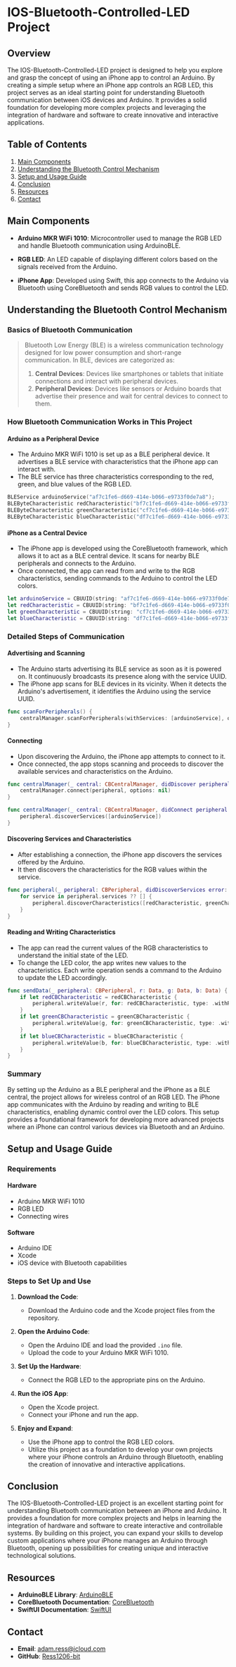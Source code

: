 # IOS-Bluetooth-Controlled-LED Project

## Overview
The IOS-Bluetooth-Controlled-LED project is designed to help you explore and grasp the concept of using an iPhone app to control an Arduino. By creating a simple setup where an iPhone app controls an RGB LED, this project serves as an ideal starting point for understanding Bluetooth communication between iOS devices and Arduino. It provides a solid foundation for developing more complex projects and leveraging the integration of hardware and software to create innovative and interactive applications.

## Table of Contents
1. [Main Components](#main-components)
2. [Understanding the Bluetooth Control Mechanism](#understanding-the-bluetooth-control-mechanism)
3. [Setup and Usage Guide](#setup-and-usage-guide)
4. [Conclusion](#conclusion)
5. [Resources](#resources)
6. [Contact](#contact)

## Main Components
- **Arduino MKR WiFi 1010**: Microcontroller used to manage the RGB LED and handle Bluetooth communication using ArduinoBLE.
  
- **RGB LED**: An LED capable of displaying different colors based on the signals received from the Arduino.
  
- **iPhone App**: Developed using Swift, this app connects to the Arduino via Bluetooth using CoreBluetooth and sends RGB values to control the LED.

## Understanding the Bluetooth Control Mechanism

### Basics of Bluetooth Communication
> Bluetooth Low Energy (BLE) is a wireless communication technology designed for low power consumption and short-range communication. In BLE, devices are categorized as:
> 1. **Central Devices**: Devices like smartphones or tablets that initiate connections and interact with peripheral devices.
> 2. **Peripheral Devices**: Devices like sensors or Arduino boards that advertise their presence and wait for central devices to connect to them.

### How Bluetooth Communication Works in This Project

#### Arduino as a Peripheral Device
- The Arduino MKR WiFi 1010 is set up as a BLE peripheral device. It advertises a BLE service with characteristics that the iPhone app can interact with.
- The BLE service has three characteristics corresponding to the red, green, and blue values of the RGB LED.

```cpp
BLEService arduinoService("af7c1fe6-d669-414e-b066-e9733f0de7a8");
BLEByteCharacteristic redCharacteristic("bf7c1fe6-d669-414e-b066-e9733f0de7a8", BLERead | BLEWrite);
BLEByteCharacteristic greenCharacteristic("cf7c1fe6-d669-414e-b066-e9733f0de7a8", BLERead | BLEWrite);
BLEByteCharacteristic blueCharacteristic("df7c1fe6-d669-414e-b066-e9733f0de7a8", BLERead | BLEWrite);
```

#### iPhone as a Central Device
- The iPhone app is developed using the CoreBluetooth framework, which allows it to act as a BLE central device. It scans for nearby BLE peripherals and connects to the Arduino.
- Once connected, the app can read from and write to the RGB characteristics, sending commands to the Arduino to control the LED colors.

```swift
let arduinoService = CBUUID(string: "af7c1fe6-d669-414e-b066-e9733f0de7a8")
let redCharacteristic = CBUUID(string: "bf7c1fe6-d669-414e-b066-e9733f0de7a8")
let greenCharacteristic = CBUUID(string: "cf7c1fe6-d669-414e-b066-e9733f0de7a8")
let blueCharacteristic = CBUUID(string: "df7c1fe6-d669-414e-b066-e9733f0de7a8")
```

### Detailed Steps of Communication

#### Advertising and Scanning
- The Arduino starts advertising its BLE service as soon as it is powered on. It continuously broadcasts its presence along with the service UUID.
- The iPhone app scans for BLE devices in its vicinity. When it detects the Arduino's advertisement, it identifies the Arduino using the service UUID.

```swift
func scanForPeripherals() {
    centralManager.scanForPeripherals(withServices: [arduinoService], options: nil)
}
```

#### Connecting
- Upon discovering the Arduino, the iPhone app attempts to connect to it.
- Once connected, the app stops scanning and proceeds to discover the available services and characteristics on the Arduino.

```swift
func centralManager(_ central: CBCentralManager, didDiscover peripheral: CBPeripheral, advertisementData: [String : Any], rssi RSSI: NSNumber) {
    centralManager.connect(peripheral, options: nil)
}

func centralManager(_ central: CBCentralManager, didConnect peripheral: CBPeripheral) {
    peripheral.discoverServices([arduinoService])
}
```

#### Discovering Services and Characteristics
- After establishing a connection, the iPhone app discovers the services offered by the Arduino.
- It then discovers the characteristics for the RGB values within the service.

```swift
func peripheral(_ peripheral: CBPeripheral, didDiscoverServices error: Error?) {
    for service in peripheral.services ?? [] {
        peripheral.discoverCharacteristics([redCharacteristic, greenCharacteristic, blueCharacteristic], for: service)
    }
}
```

#### Reading and Writing Characteristics
- The app can read the current values of the RGB characteristics to understand the initial state of the LED.
- To change the LED color, the app writes new values to the characteristics. Each write operation sends a command to the Arduino to update the LED accordingly.

```swift
func sendData(_ peripheral: CBPeripheral, r: Data, g: Data, b: Data) {
    if let redCBCharacteristic = redCBCharacteristic {
        peripheral.writeValue(r, for: redCBCharacteristic, type: .withResponse)
    }
    if let greenCBCharacteristic = greenCBCharacteristic {
        peripheral.writeValue(g, for: greenCBCharacteristic, type: .withResponse)
    }
    if let blueCBCharacteristic = blueCBCharacteristic {
        peripheral.writeValue(b, for: blueCBCharacteristic, type: .withResponse)
    }
}
```

### Summary
By setting up the Arduino as a BLE peripheral and the iPhone as a BLE central, the project allows for wireless control of an RGB LED. The iPhone app communicates with the Arduino by reading and writing to BLE characteristics, enabling dynamic control over the LED colors. This setup provides a foundational framework for developing more advanced projects where an iPhone can control various devices via Bluetooth and an Arduino.

## Setup and Usage Guide

### Requirements
#### Hardware
- Arduino MKR WiFi 1010
- RGB LED
- Connecting wires

#### Software
- Arduino IDE
- Xcode
- iOS device with Bluetooth capabilities

### Steps to Set Up and Use

1. **Download the Code**:
   - Download the Arduino code and the Xcode project files from the repository.

2. **Open the Arduino Code**:
   - Open the Arduino IDE and load the provided `.ino` file.
   - Upload the code to your Arduino MKR WiFi 1010.

3. **Set Up the Hardware**:
   - Connect the RGB LED to the appropriate pins on the Arduino.

4. **Run the iOS App**:
   - Open the Xcode project.
   - Connect your iPhone and run the app.

5. **Enjoy and Expand**:
   - Use the iPhone app to control the RGB LED colors.
   - Utilize this project as a foundation to develop your own projects where your iPhone controls an Arduino through Bluetooth, enabling the creation of innovative and interactive applications.

## Conclusion
The IOS-Bluetooth-Controlled-LED project is an excellent starting point for understanding Bluetooth communication between an iPhone and Arduino. It provides a foundation for more complex projects and helps in learning the integration of hardware and software to create interactive and controllable systems. By building on this project, you can expand your skills to develop custom applications where your iPhone manages an Arduino through Bluetooth, opening up possibilities for creating unique and interactive technological solutions.

## Resources
- **ArduinoBLE Library**: [ArduinoBLE](https://www.arduino.cc/en/Reference/ArduinoBLE)
- **CoreBluetooth Documentation**: [CoreBluetooth](https://developer.apple.com/documentation/corebluetooth)
- **SwiftUI Documentation**: [SwiftUI](https://developer.apple.com/documentation/swiftui)

## Contact
- **Email**: [adam.ress@icloud.com](mailto:adam.ress@icloud.com)
- **GitHub**: [Ress1206-bit](https://github.com/Ress1206-bit)


